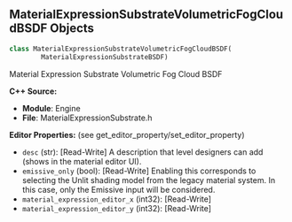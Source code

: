 ## MaterialExpressionSubstrateVolumetricFogCloudBSDF Objects

```python
class MaterialExpressionSubstrateVolumetricFogCloudBSDF(
        MaterialExpressionSubstrateBSDF)
```

Material Expression Substrate Volumetric Fog Cloud BSDF

**C++ Source:**

- **Module**: Engine
- **File**: MaterialExpressionSubstrate.h

**Editor Properties:** (see get_editor_property/set_editor_property)

- ``desc`` (str):  [Read-Write] A description that level designers can add (shows in the material editor UI).
- ``emissive_only`` (bool):  [Read-Write] Enabling this corresponds to selecting the Unlit shading model from the legacy material system. In this case, only the Emissive input will be considered.
- ``material_expression_editor_x`` (int32):  [Read-Write]
- ``material_expression_editor_y`` (int32):  [Read-Write]

<a id="unreal.MaterialExpressionStrataVolumetricFogCloudBSDF"></a>